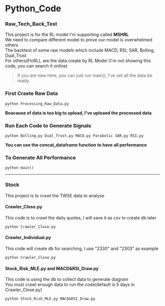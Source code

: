 # Python_Code

### Raw_Tech_Back_Test
This project is for the RL model I'm supporting called **MSHRL**  
We need to compare different model to prove our model is overwhelmed others  
The backtest of some raw models which include MACD, RSI, SAR, Bolling, Dual_Trust  
For others(FinRL), are the data create by RL Model (I'm not showing this code, you can search it online)  

> If you are new here, you can just run main(), I've set all the data be ready.
### First Craete Raw Data

```
python Processing_Raw_Data.py
```
**Beacause of data is too big to upload, I've uploaed the processed data**

### Run Each Code to Generate Signals

```
python Bolling.py Dual_Trust.py MACD.py Parabolic SAR.py RSI.py
```
**You can use the concat_dataframe function to have all performance**

### To Generate All Performance

```
python main()
```

---
### Stock
This project is to crawl the TWSE data to analyse

#### Crawler_Close.py
This code is to crawl the daily quotes, I will save it as csv to create db later

```
python Crawler_Close.py
```

#### Crawler_Individual.py
This code will create db for searching, I use "2330" and "2303" as example

```
python Crawler_Close.py
```

#### Stock_Risk_MLE.py and MACD&RSI_Draw.py
This code is using the db to collect data to generate diagram  
You must crawl enough data to run the code(default is 5 days in Crawler_Close.py)

```
python Stock_Risk_MLE.py MACD&RSI_Draw.py
```
